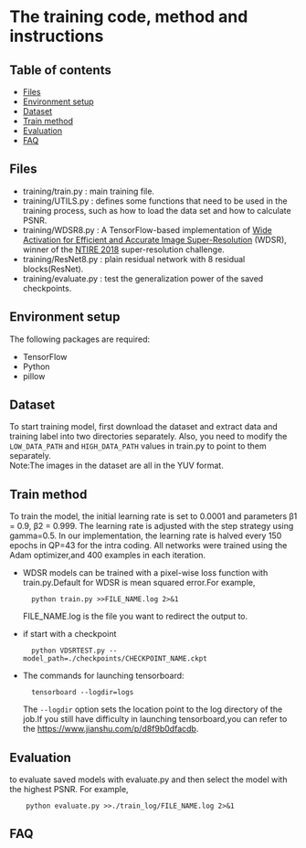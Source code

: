 # The training code, method and instructions

## Table of contents

- [Files](#Files)
- [Environment setup](#Environment-setup)
- [Dataset](#Dataset)
- [Train method](#Train-method)
- [Evaluation](#Evaluation)
- [FAQ](#FAQ)

## Files

* training/train.py : main training file.
* training/UTILS.py : defines some functions that need to be used in the training process, such as how to load the data set and how to calculate PSNR.
* training/WDSR8.py : A TensorFlow-based implementation of [Wide Activation for Efficient and Accurate Image Super-Resolution](https://arxiv.org/abs/1808.08718) (WDSR), winner 
  of the [NTIRE 2018](http://www.vision.ee.ethz.ch/ntire18/) super-resolution challenge.
* training/ResNet8.py : plain residual network with 8 residual blocks(ResNet).
* training/evaluate.py : test the generalization power of the saved checkpoints.

## Environment setup

The following packages are required:
* TensorFlow
* Python
* pillow

## Dataset

To start training model, first download the dataset and extract data and training label into two directories separately. Also, you need to modify the `LOW_DATA_PATH` and `HIGH_DATA_PATH` values in train.py to point to them separately.<br>
Note:The images in the dataset are all in the YUV format.

## Train method
To train the model, the initial learning rate is set to 0.0001 and parameters β1 = 0.9, β2 = 0.999. The learning rate is adjusted with the step strategy using gamma=0.5. In our implementation, the learning rate is halved every 150 epochs in QP=43 for the intra coding. 
All networks were trained using the Adam optimizer,and 400 examples in each iteration.

* WDSR models can be trained with a pixel-wise loss function with train.py.Default for WDSR is mean squared error.For example,

        python train.py >>FILE_NAME.log 2>&1

    FILE_NAME.log is the file you want to redirect the output to.

* if start with a checkpoint

        python VDSRTEST.py --model_path=./checkpoints/CHECKPOINT_NAME.ckpt

* The commands for launching tensorboard:

        tensorboard --logdir=logs
        
    The `--logdir` option sets the location point to the log directory of the job.If you still have difficulty in launching tensorboard,you can refer to the https://www.jianshu.com/p/d8f9b0dfacdb.

## Evaluation

to evaluate saved models with evaluate.py and then select the model with the highest PSNR. For example,

        python evaluate.py >>./train_log/FILE_NAME.log 2>&1

## FAQ


